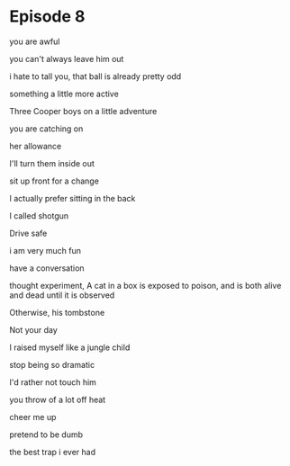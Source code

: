 # Episode 8

you are awful

you can't always leave him out

i hate to tall you, that ball is already pretty odd

something a little more active

Three Cooper boys on a little adventure

you are catching on

her allowance

I'll turn them inside out

sit up front for a change

I actually prefer sitting in the back  

I called shotgun

Drive safe

i am very much fun

have a conversation

thought experiment, A cat in a box is exposed to poison, and is both alive and dead until it is observed

Otherwise, his tombstone

Not your day

I raised myself like a jungle child

stop being so dramatic

I'd rather not touch him

you throw of a lot off heat

cheer me up

pretend to be dumb

the best trap i ever had